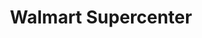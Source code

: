 ---
title: "Walmart Supercenter"
url: /coral-springs/walmart-supercenter-turtle-creek-drive/
shop: supermarket
---